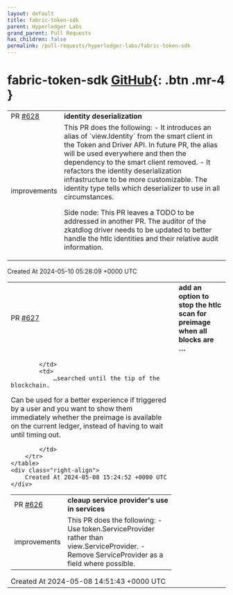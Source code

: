 ```yaml
---
layout: default
title: fabric-token-sdk
parent: Hyperledger Labs
grand_parent: Pull Requests
has_children: false
permalink: /pull-requests/hyperledger-labs/fabric-token-sdk
---
```


# fabric-token-sdk <span class="fs-3 right-align">[GitHub](https://github.com/hyperledger-labs/fabric-token-sdk){: .btn .mr-4 }</span>


<div>
    <table>
        <tr>
            <td>
                PR <a href="https://github.com/hyperledger-labs/fabric-token-sdk/pull/628" class=".btn">#628</a>
            </td>
            <td>
                <b>
                    identity deserialization
                </b>
            </td>
        </tr>
        <tr>
            <td>
                <span class="chip">improvements</span>
            </td>
            <td>
                This PR does the following:
- It introduces an alias of `view.Identity` from the smart client in the Token and Driver API. In future PR, the alias will be used everywhere and then the dependency to the smart client removed.
- It refactors the identity deserialization infrastructure to be more customizable. The identity type tells which deserializer to use in all circumstances.

Side node: This PR leaves a TODO to be addressed in another PR. The auditor of the zkatdlog driver needs to be updated to better handle the htlc identities and their relative audit information.
            </td>
        </tr>
    </table>
    <div class="right-align">
        Created At 2024-05-10 05:28:09 +0000 UTC
    </div>
</div>

<div>
    <table>
        <tr>
            <td>
                PR <a href="https://github.com/hyperledger-labs/fabric-token-sdk/pull/627" class=".btn">#627</a>
            </td>
            <td>
                <b>
                    add an option to stop the htlc scan for preimage when all blocks are …
                </b>
            </td>
        </tr>
        <tr>
            <td>
                
            </td>
            <td>
                …searched until the tip of the blockchain.

Can be used for a better experience if triggered by a user and you want to show them immediately whether the preimage is available on the current ledger, instead of having to wait until timing out.

            </td>
        </tr>
    </table>
    <div class="right-align">
        Created At 2024-05-08 15:24:52 +0000 UTC
    </div>
</div>

<div>
    <table>
        <tr>
            <td>
                PR <a href="https://github.com/hyperledger-labs/fabric-token-sdk/pull/626" class=".btn">#626</a>
            </td>
            <td>
                <b>
                    cleaup service provider's use in services
                </b>
            </td>
        </tr>
        <tr>
            <td>
                <span class="chip">improvements</span>
            </td>
            <td>
                This PR does the following:
- Use token.ServiceProvider rather than view.ServiceProvider.
- Remove ServiceProvider as a field where possible.
            </td>
        </tr>
    </table>
    <div class="right-align">
        Created At 2024-05-08 14:51:43 +0000 UTC
    </div>
</div>

